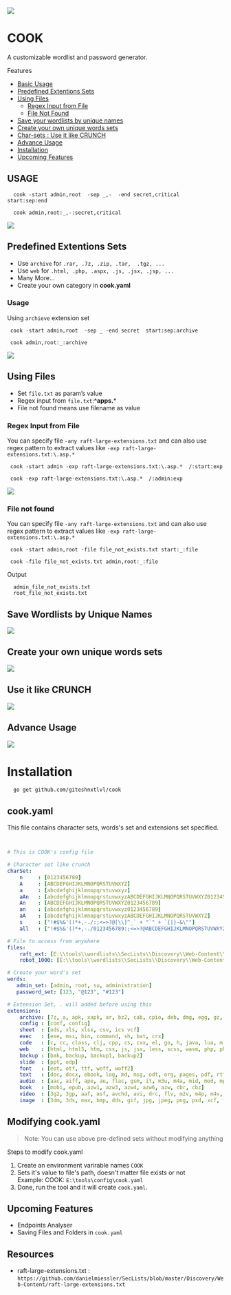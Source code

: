 <img src="./images/01.png">

# COOK
A customizable wordlist and password generator.

Features
- [Basic Usage](#usage)  
- [Predefined Extentions Sets](#predefined-extentions-sets)
- [Using Files](#using-files)
  - [Regex Input from File](#regex-input-from-file)
  - [File Not Found](#regex-input-from-file)
- [Save your wordlists by unique names](#save-wordlists-by-unique-names)
- [Create your own unique words sets](#create-your-own-unique-words-sets)
- [Char-sets : Use it like CRUNCH](#use-it-like-crunch)
- [Advance Usage](#advance-usage)
- [Installation](#installation)
- [Upcoming Features](#upcoming-features)


## USAGE
  ```
    cook -start admin,root  -sep _,-  -end secret,critical  start:sep:end
  ```
  ```
    cook admin,root:_,-:secret,critical
  ```
  
<img src="./images/02.png">


## Predefined Extentions Sets
  - Use `archive` for `.rar, .7z, .zip, .tar,  .tgz, ...`  
  - Use `web` for `.html, .php, .aspx, .js, .jsx, .jsp, ...`
  - Many More...
  - Create your own category in **cook.yaml**

  ### Usage
  Using `archieve` extension set
  ```
   cook -start admin,root  -sep _ -end secret  start:sep:archive
  ```
  ```
   cook admin,root:_:archive
  ```
  
<img src="./images/03.png">


## Using Files
  - Set `file.txt` as param’s value
  - Regex input from `file.txt`:**^apps.***
  - File not found means use filename as value

  ### Regex Input from File  
  You can specify file `-any raft-large-extensions.txt` and can also use regex pattern to extract values like `-exp raft-large-extensions.txt:\.asp.*`
  ```
   cook -start admin -exp raft-large-extensions.txt:\.asp.*  /:start:exp
  ```
  ```
   cook -exp raft-large-extensions.txt:\.asp.*  /:admin:exp
  ```
<img src="./images/07.png">

  ### File not found  
  You can specify file `-any raft-large-extensions.txt` and can also use regex pattern to extract values like `-exp raft-large-extensions.txt:\.asp.*`
  ```
   cook -start admin,root -file file_not_exists.txt start:_:file
  ```
  ```
   cook -file file_not_exists.txt admin,root:_:file
  ```
  Output
  ```
    admin_file_not_exists.txt
    root_file_not_exists.txt
  ```

## Save Wordlists by Unique Names  

<img src="./images/05.png">

## Create your own unique words sets  

<img src="./images/06.png">

## Use it like CRUNCH  

<img src="./images/08.png">

## Advance Usage  

<img src="./images/09.png">


# Installation
```
  go get github.com/giteshnxtlvl/cook
```

## cook.yaml
This file contains character sets, words's set and extensions set specified.
```yaml


# This is COOK's config file

# Character set like crunch
charSet:
    n     : [0123456789]
    A     : [ABCDEFGHIJKLMNOPQRSTUVWXYZ]
    a     : [abcdefghijklmnopqrstuvwxyz]
    aAn   : [abcdefghijklmnopqrstuvwxyzABCDEFGHIJKLMNOPQRSTUVWXYZ0123456789]
    An    : [ABCDEFGHIJKLMNOPQRSTUVWXYZ0123456789]
    an    : [abcdefghijklmnopqrstuvwxyz0123456789]
    aA    : [abcdefghijklmnopqrstuvwxyzABCDEFGHIJKLMNOPQRSTUVWXYZ]
    s     : ["!#$%&'()*+,-./:;<=>?@[\\]^_` + "`" + `{|}~&\""]
    all   : ["!#$%&'()*+,-./0123456789:;<=>?@ABCDEFGHIJKLMNOPQRSTUVWXYZ[\\]^_` + "`" + `abcdefghijklmnopqrstuvwxyz{|}~\""]

# File to access from anywhere
files:
    raft_ext: [E:\\tools\\wordlists\\SecLists\\Discovery\\Web-Content\\raft-large-extensions.txt]
    robot_1000: [E:\\tools\\wordlists\\SecLists\\Discovery\\Web-Content\\RobotsDisallowed-Top1000.txt]

# Create your word's set
words:
   admin_set: [admin, root, su, administration]
   password_set: [123, "@123", "#123"]

# Extension Set, . will added before using this
extensions:
    archive: [7z, a, apk, xapk, ar, bz2, cab, cpio, deb, dmg, egg, gz, iso, jar, lha, mar, pea, rar, rpm, s7z, shar, tar, tbz2, tgz, tlz, war, whl, xpi, zip, zipx, xz, pak]
    config : [conf, config]
    sheet  : [ods, xls, xlsx, csv, ics vcf]
    exec   : [exe, msi, bin, command, sh, bat, crx]
    code   : [c, cc, class, clj, cpp, cs, cxx, el, go, h, java, lua, m, m4, php, php3, php5, php7, pl, po, py, rb, rs, sh, swift, vb, vcxproj, xcodeproj, xml, diff, patch, js, jsx]
    web    : [html, html5, htm, css, js, jsx, less, scss, wasm, php, php3, php5, php7]
    backup : [bak, backup, backup1, backup2]
    slide  : [ppt, odp]
    font   : [eot, otf, ttf, woff, woff2]
    text   : [doc, docx, ebook, log, md, msg, odt, org, pages, pdf, rtf, rst, tex, txt, wpd, wps]
    audio  : [aac, aiff, ape, au, flac, gsm, it, m3u, m4a, mid, mod, mp3, mpa, pls, ra, s3m, sid, wav, wma, xm]
    book   : [mobi, epub, azw1, azw3, azw4, azw6, azw, cbr, cbz]
    video  : [3g2, 3gp, aaf, asf, avchd, avi, drc, flv, m2v, m4p, m4v, mkv, mng, mov, mp2, mp4, mpe, mpeg, mpg, mpv, mxf, nsv, ogg, ogv, ogm, qt, rm, rmvb, roq, srt, svi, vob, webm, wmv, yuv]
    image  : [3dm, 3ds, max, bmp, dds, gif, jpg, jpeg, png, psd, xcf, tga, thm, tif, tiff, yuv, ai, eps, ps, svg, dwg, dxf, gpx, kml, kmz, webp]
```
## Modifying cook.yaml
> Note: You can use above pre-defined sets without modifying anything

Steps to modify cook.yaml 
1. Create an environment varirable names `COOK` 
2. Sets it's value to file's path, doesn't matter file exists or not  
   Example: COOK: `E:\tools\config\cook.yaml`
3. Done, run the tool and it will create `cook.yaml`.

## Upcoming Features
- Endpoints Analyser
- Saving Files and Folders in `cook.yaml`

## Resources
- raft-large-extensions.txt : `https://github.com/danielmiessler/SecLists/blob/master/Discovery/Web-Content/raft-large-extensions.txt`
